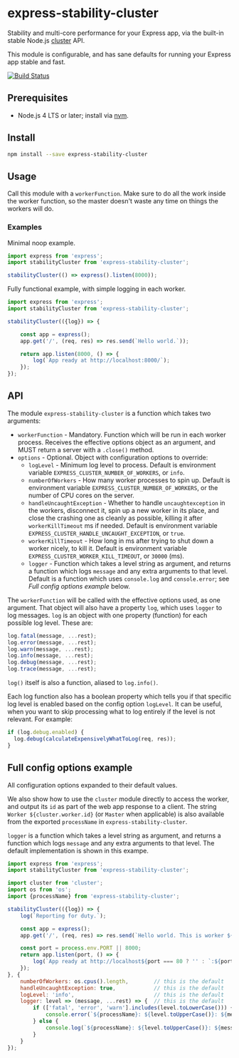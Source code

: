# express-stability-cluster

Stability and multi-core performance for your Express app, via the built-in stable Node.js
[cluster](https://nodejs.org/api/cluster.html#cluster_cluster) API.

This module is configurable, and has sane defaults for running your Express app stable and
fast.

[![Build Status](https://travis-ci.org/hugojosefson/express-stability-cluster.svg?branch=master)](https://travis-ci.org/hugojosefson/express-stability-cluster)

## Prerequisites

* Node.js 4 LTS or later; install via
  [nvm](https://github.com/hugojosefson/ubuntu-install-scripts/blob/ubuntu-gnome-15.10/install-nvm-and-nodejs).

## Install

```bash
npm install --save express-stability-cluster
```

## Usage

Call this module with a `workerFunction`. Make sure to do all the work inside the worker function, so the master doesn't
waste any time on things the workers will do.

### Examples

Minimal noop example.

```js
import express from 'express';
import stabilityCluster from 'express-stability-cluster';

stabilityCluster(() => express().listen(8000));
```

Fully functional example, with simple logging in each worker.

```js
import express from 'express';
import stabilityCluster from 'express-stability-cluster';

stabilityCluster(({log}) => {

    const app = express();
    app.get('/', (req, res) => res.send(`Hello world.`));

    return app.listen(8000, () => {
        log(`App ready at http://localhost:8000/`);
    });
});
```

## API

The module `express-stability-cluster` is a function which takes two arguments:

  * `workerFunction` - Mandatory. Function which will be run in each worker process. Receives the
     effective options object as an argument, and MUST return a server with a `.close()` method.
  * `options` - Optional. Object with configuration options to override:
    * `logLevel` - Minimum log level to process. Default is environment variable
       `EXPRESS_CLUSTER_NUMBER_OF_WORKERS`, or `info`.
    * `numberOfWorkers` - How many worker processes to spin up. Default is environment variable
       `EXPRESS_CLUSTER_NUMBER_OF_WORKERS`, or the number of CPU cores on the server.
    * `handleUncaughtException` - Whether to handle `uncaughtexception` in the workers, disconnect
       it, spin up a new worker in its place, and close the crashing one as cleanly as possible,
       killing it after `workerKillTimeout` ms if needed. Default is environment variable
       `EXPRESS_CLUSTER_HANDLE_UNCAUGHT_EXCEPTION`, or `true`.
    * `workerKillTimeout` - How long in ms after trying to shut down a worker nicely, to kill it.
       Default is environment variable `EXPRESS_CLUSTER_WORKER_KILL_TIMEOUT`, or `30000` (ms).
    * `logger` - Function which takes a level string as argument, and returns a function which logs
      `message` and any extra arguments to that level. Default is a function which uses
      `console.log` and `console.error`; see *Full config options example* below.

The `workerFunction` will be called with the effective options used, as one argument. That object will
also have a property `log`, which uses `logger` to log messages. `log` is an object with one property
(function) for each possible log level. These are:

```js
log.fatal(message, ...rest);
log.error(message, ...rest);
log.warn(message, ...rest);
log.info(message, ...rest);
log.debug(message, ...rest);
log.trace(message, ...rest);
```

`log()` itself is also a function, aliased to `log.info()`.

Each log function also has a boolean property which tells you if that specific log level is enabled
based on the config option `logLevel`. It can be useful, when you want to skip processing what to
log entirely if the level is not relevant. For example:

```js
if (log.debug.enabled) {
  log.debug(calculateExpensivelyWhatToLog(req, res));
}
```

## Full config options example

All configuration options expanded to their default values.

We also show how to use the `cluster` module directly to access the worker, and output its `id` as
part of the web app response to a client. The string `Worker ${cluster.worker.id}` (or `Master`
when applicable) is also available from the exported `processName` in `express-stability-cluster`.

`logger` is a function which takes a level string as argument, and returns a function which logs
`message` and any extra arguments to that level. The default implementation is shown in this exampe.

```js
import express from 'express';
import stabilityCluster from 'express-stability-cluster';

import cluster from 'cluster';
import os from 'os';
import {processName} from 'express-stability-cluster';

stabilityCluster(({log}) => {
    log(`Reporting for duty.`);

    const app = express();
    app.get('/', (req, res) => res.send(`Hello world. This is worker ${cluster.worker.id}.\n`));

    const port = process.env.PORT || 8000;
    return app.listen(port, () => {
        log(`App ready at http://localhost${port === 80 ? '' : `:${port}`}/`);
    });
}, {
    numberOfWorkers: os.cpus().length,        // this is the default
    handleUncaughtException: true,            // this is the default
    logLevel: 'info',                         // this is the default
    logger: level => (message, ...rest) => {  // this is the default
        if (['fatal', 'error', 'warn'].includes(level.toLowerCase())) {
            console.error(`${processName}: ${level.toUpperCase()}: ${message}`, ...rest);
        } else {
            console.log(`${processName}: ${level.toUpperCase()}: ${message}`, ...rest);
        }
    }
});
```

